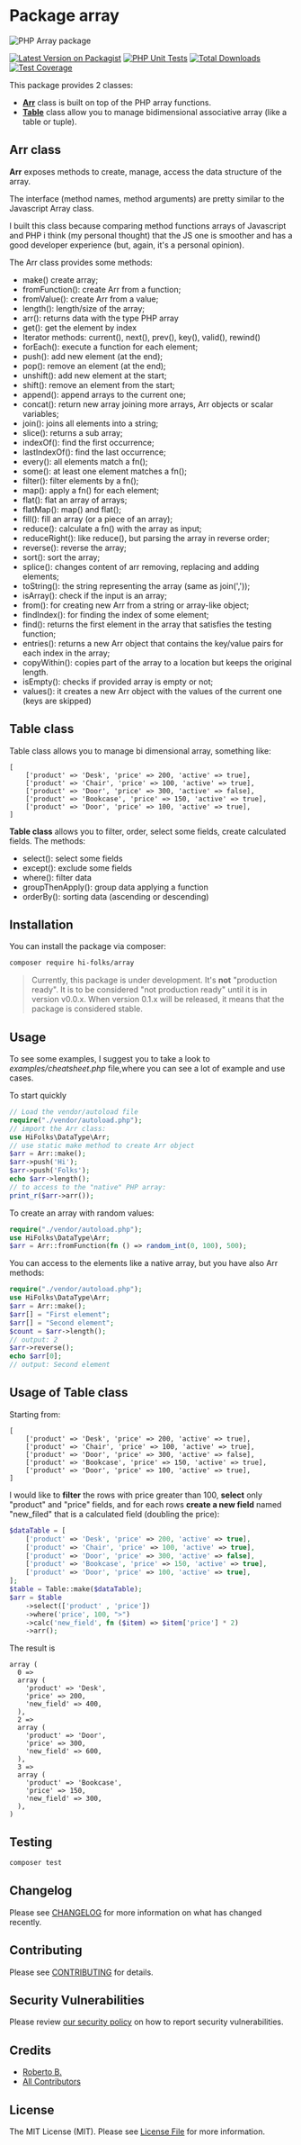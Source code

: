 # Package array

![PHP Array package](https://raw.githubusercontent.com/Hi-Folks/array/main/cover-arr.png)

[![Latest Version on Packagist](https://img.shields.io/packagist/v/hi-folks/array.svg?style=flat-square)](https://packagist.org/packages/hi-folks/array)
[![PHP Unit Tests](https://github.com/hi-folks/array/actions/workflows/run-tests.yml/badge.svg?branch=main)](https://github.com/hi-folks/array/actions/workflows/run-tests.yml)
[![Total Downloads](https://img.shields.io/packagist/dt/hi-folks/array.svg?style=flat-square)](https://packagist.org/packages/hi-folks/array)
[![Test Coverage](https://raw.githubusercontent.com/Hi-Folks/array/main/badge-coverage.svg)](https://packagist.org/packages/hi-folks/array)

This package provides 2 classes:

- **[Arr](#arr-class)** class is built on top of the PHP array functions.
- **[Table](#table-class)** class allow you to manage bidimensional associative array (like a table or tuple).

## Arr class

**Arr** exposes methods to create, manage, access the data structure of the array.

The interface (method names, method arguments) are pretty similar to the Javascript Array class.

I built this class because comparing method functions arrays of Javascript and PHP i think (my personal thought) that the JS one is smoother and has a good developer experience (but, again, it's a personal opinion).

The Arr class provides some methods:
- make() create array;
- fromFunction(): create Arr from a function;
- fromValue(): create Arr from a value;
- length(): length/size of the array;
- arr(): returns data with the type PHP array
- get(): get the element by index
- Iterator methods: current(), next(), prev(), key(), valid(), rewind()
- forEach(): execute a function for each element;
- push(): add new element (at the end);
- pop(): remove an element (at the end);
- unshift(): add new element at the start;
- shift(): remove an element from the start;
- append(): append arrays to the current one;
- concat(): return new array joining more arrays, Arr objects or scalar variables;
- join(): joins all elements into a string;
- slice(): returns a sub array;
- indexOf(): find the first occurrence;
- lastIndexOf(): find the last occurrence;
- every(): all elements match a fn();
- some(): at least one element matches a fn();
- filter(): filter elements by a fn();
- map(): apply a fn() for each element;
- flat(): flat an array of arrays;
- flatMap(): map() and flat();
- fill(): fill an array (or a piece of an array);
- reduce(): calculate a fn() with the array as input;
- reduceRight(): like reduce(), but parsing the array in reverse order;
- reverse(): reverse the array;
- sort(): sort the array;
- splice(): changes content of arr removing, replacing and adding elements;
- toString(): the string representing the array (same as join(','));
- isArray(): check if the input is an array;
- from(): for creating new Arr from a string or array-like object;
- findIndex(): for finding the index of some element;
- find(): returns the first element in the array that satisfies the testing function;
- entries(): returns a new Arr object that contains the key/value pairs for each index in the array;
- copyWithin(): copies part of the array to a location but keeps the original length.
- isEmpty(): checks if provided array is empty or not;
- values(): it creates a new Arr object with the values of the current one (keys are skipped)

## Table class
Table class allows you to manage bi dimensional array, something like:
```
[
    ['product' => 'Desk', 'price' => 200, 'active' => true],
    ['product' => 'Chair', 'price' => 100, 'active' => true],
    ['product' => 'Door', 'price' => 300, 'active' => false],
    ['product' => 'Bookcase', 'price' => 150, 'active' => true],
    ['product' => 'Door', 'price' => 100, 'active' => true],
]
```

**Table class** allows you to filter, order, select some fields, create calculated fields.
The methods:
- select(): select some fields
- except(): exclude some fields
- where(): filter data
- groupThenApply(): group data applying a function
- orderBy(): sorting data (ascending or descending)

## Installation

You can install the package via composer:

```bash
composer require hi-folks/array
```

> Currently, this package is under development. It's **not** "production ready". It is to be considered "not production ready" until it is in version v0.0.x. When version 0.1.x will be released, it means that the package is considered stable.

## Usage

To see some examples, I suggest you to take a look to *examples/cheatsheet.php* file,where you can see a lot of example and use cases.

To start quickly
```php
// Load the vendor/autoload file
require("./vendor/autoload.php");
// import the Arr class:
use HiFolks\DataType\Arr;
// use static make method to create Arr object
$arr = Arr::make();
$arr->push('Hi');
$arr->push('Folks');
echo $arr->length();
// to access to the "native" PHP array:
print_r($arr->arr());
```
To create an array with random values:
```php
require("./vendor/autoload.php");
use HiFolks\DataType\Arr;
$arr = Arr::fromFunction(fn () => random_int(0, 100), 500);
```

You can access to the elements like a native array, but you have also Arr methods:
```php
require("./vendor/autoload.php");
use HiFolks\DataType\Arr;
$arr = Arr::make();
$arr[] = "First element";
$arr[] = "Second element";
$count = $arr->length();
// output: 2
$arr->reverse();
echo $arr[0];
// output: Second element
```
## Usage of Table class

Starting from:

```
[
    ['product' => 'Desk', 'price' => 200, 'active' => true],
    ['product' => 'Chair', 'price' => 100, 'active' => true],
    ['product' => 'Door', 'price' => 300, 'active' => false],
    ['product' => 'Bookcase', 'price' => 150, 'active' => true],
    ['product' => 'Door', 'price' => 100, 'active' => true],
] 
```
I would like to **filter** the rows with price greater than 100, **select** only "product" and "price" fields, and for each rows **create a new field** named "new_filed" that is a calculated field (doubling the price):
```php
$dataTable = [
    ['product' => 'Desk', 'price' => 200, 'active' => true],
    ['product' => 'Chair', 'price' => 100, 'active' => true],
    ['product' => 'Door', 'price' => 300, 'active' => false],
    ['product' => 'Bookcase', 'price' => 150, 'active' => true],
    ['product' => 'Door', 'price' => 100, 'active' => true],
];
$table = Table::make($dataTable);
$arr = $table
    ->select(['product' , 'price'])
    ->where('price', 100, ">")
    ->calc('new_field', fn ($item) => $item['price'] * 2)
    ->arr();

```

The result is
```
array (
  0 =>
  array (
    'product' => 'Desk',
    'price' => 200,
    'new_field' => 400,
  ),
  2 =>
  array (
    'product' => 'Door',
    'price' => 300,
    'new_field' => 600,
  ),
  3 =>
  array (
    'product' => 'Bookcase',
    'price' => 150,
    'new_field' => 300,
  ),
)
```

## Testing

```bash
composer test
```

## Changelog

Please see [CHANGELOG](CHANGELOG.md) for more information on what has changed recently.

## Contributing

Please see [CONTRIBUTING](.github/CONTRIBUTING.md) for details.

## Security Vulnerabilities

Please review [our security policy](../../security/policy) on how to report security vulnerabilities.

## Credits

- [Roberto B.](https://github.com/roberto-butti)
- [All Contributors](../../contributors)

## License

The MIT License (MIT). Please see [License File](LICENSE.md) for more information.
